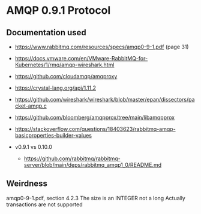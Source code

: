 # AMQP 0.9.1 Protocol

## Documentation used

* https://www.rabbitmq.com/resources/specs/amqp0-9-1.pdf (page 31)
* https://docs.vmware.com/en/VMware-RabbitMQ-for-Kubernetes/1/rmq/amqp-wireshark.html
* https://github.com/cloudamqp/amqproxy
* https://crystal-lang.org/api/1.11.2
* https://github.com/wireshark/wireshark/blob/master/epan/dissectors/packet-amqp.c
* https://github.com/bloomberg/amqpprox/tree/main/libamqpprox
* https://stackoverflow.com/questions/18403623/rabbitmq-amqp-basicproperties-builder-values


* v0.9.1 vs 0.10.0
    * https://github.com/rabbitmq/rabbitmq-server/blob/main/deps/rabbitmq_amqp1_0/README.md

## Weirdness

amqp0-9-1.pdf, section 4.2.3
The size is an INTEGER not a long
Actually transactions are not supported
